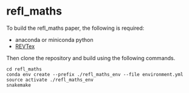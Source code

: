# refl_maths

To build the refl_maths paper, the following is required: 

- anaconda or miniconda python
- [REVTex](https://journals.aps.org/revtex)

Then clone the repository and build using the following commands. 

```
cd refl_maths
conda env create --prefix ./refl_maths_env --file environment.yml
source activate ./refl_maths_env
snakemake
```
